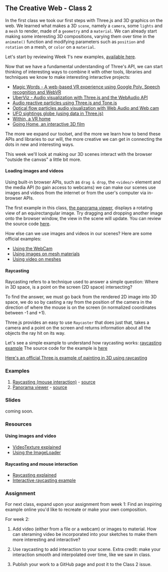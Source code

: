 ## The Creative Web - Class 2

In the first class we took our first steps with Three.js and 3D graphics on the web.
We learned what makes a 3D `scene`, namely a `camera`, some `lights` and a `mesh` to render, made of a `geometry` and a `material`.
We can already start making some interesting 3D compositions, varying them over time in the `animate()`
function and modifying parameters such as `position` and `rotation` on a mesh, or `color` on a `material`.

Let's start by reviewing Week 1's new examples, [available here](https://github.com/BarakChamo/The-Creative-Web/tree/master/classes/class%201/examples).

Now that we have a fundamental understanding of Three's API, we can start thinking of interesting ways to combine it with other
tools, libraries and techniques we know to make interesting interactive projects:
- [Magic Words - A web-based VR experience using Google Poly, Speech recognition and WebVR](https://barakchamo.com/experiments#/magic-words/)
- [UberViz - Audio visualization with Three.js and the WebAudio API](https://uberviz.io/viz/word-problems/)
- [Audio reactive particles using Three.js and Tone.js](https://avseoul.net/particleEqualizer/)
- [Optical flow particles audio visualization with Web Audio and Web cam](https://epok.tech/work/tendrils/)
- [UFO sightings globe (using data in Three.js)](http://mayaontheinter.net/ufo/)
- [Within, a VR home](https://vr.with.in/)
- [Going Home, an interactive 3D film](http://goinghome.302chanwoo.com/)

The more we expand our toolset, and the more we learn how to bend these APIs and libraries to our will, the more creative
we can get in connecting the dots in new and interesting ways.

This week we'll look at making our 3D scenes interact with the browser "outside the canvas" a little bit more.

#### Loading images and videos
Using built-in browser APIs, such as `drag & drop`, the `<video/>` element and the media API (to gain access to webcams)
we can make our scenes use images and videos from the internet or from the user's computer via in-browser APIs.

The first example in this class, [the panorama viewer](https://barakchamo.github.io/The-Creative-Web/classes/class%202/examples/panorama-viewer.html),
displays a rotating view of an equirectangular image. Try dragging and dropping another image onto the browser window,
the view in the scene will update. You can review the source code [here](https://github.com/BarakChamo/The-Creative-Web/blob/master/classes/class%202/examples/panorama-viewer.html).

How else can we use images and videos in our scenes? Here are some official examples:
- [Using the WebCam](https://threejs.org/examples/webgl_materials_video_webcam.html)
- [Using images on mesh materials](https://threejs.org/examples/#webgl_loader_imagebitmap)
- [Using video on meshes](https://threejs.org/examples/#webgl_materials_video)

#### Raycasting
Raycasting refers to a technique used to answer a simple question:
Where in 3D space, is a point on the screen (2D space) intersecting?

To find the answer, we must go back from the rendered 2D image into 3D space, we do so by casting a ray from the position of the camera
in the direction of where the mouse is on the screen (in normalized coordinates between -1 and +1).

Three.js provides an easy to use `Raycaster` that does just that, takes a camera and a point on the screen and returns
information about all the objects the ray hit on its way.

Let's see a simple example to understand how raycasting works: [raycasting example](https://BarakChamo.github.io/The-Creative-Web/classes/class%202/examples/raycasting.html)
The source code for the example is [here](https://github.com/BarakChamo/The-Creative-Web/blob/master/classes/class%202/examples/raycasting.html)

[Here's an official Three.js example of painting in 3D using raycasting](https://threejs.org/examples/#webgl_interactive_voxelpainter)

### Examples
1. [Raycasting (mouse interaction)](https://BarakChamo.github.io/The-Creative-Web/classes/class%202/examples/raycasting.html) - [source](https://github.com/BarakChamo/The-Creative-Web/blob/master/classes/class%202/examples/raycasting.html)
2. [Panorama viewer](https://barakchamo.github.io/The-Creative-Web/classes/class%202/examples/panorama-viewer.html) - [source](https://github.com/BarakChamo/The-Creative-Web/blob/master/classes/class%202/examples/panorama-viewer.html)

### Slides
coming soon.

### Resources

#### Using images and video
- [VideoTexture explained](https://threejs.org/docs/#api/en/textures/VideoTexture)
- [Using the ImageLoader](https://threejs.org/docs/#api/en/loaders/ImageLoader)

#### Raycasting and mouse interaction
- [Raycasting explained](https://threejs.org/docs/#api/en/core/Raycaster)
- [Interactive raycasting example](https://threejs.org/examples/?q=raycast#webgl_interactive_raycasting_points)

### Assignment
For next class, expand upon your assignment from week 1:
Find an inspiring example online you'd like to recreate or make your own composition.

For week 2:
  1. Add video (either from a file or a webcam) or images to material. 
     How can steraming video be incorporated into your sketches to make them more interesting and interactive?
  
  2. Use raycasting to add interaction to your scene. 
     Extra credit: make your interaction smooth and interpolated over time, like we saw in class.
     
  3. Publish your work to a GitHub page and post it to the Class 2 issue.

